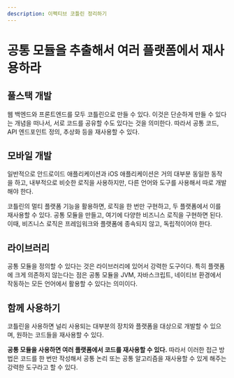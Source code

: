 ```yaml
---
description: 이펙티브 코틀린 정리하기
---
```


# 공통 모듈을 추출해서 여러 플랫폼에서 재사용하라

## 풀스택 개발

웹 백엔드와 프론트엔드를 모두 코틀린으로 만들 수 있다. 이것은 단순하게 만들 수 있다는 개념을 떠나서, 서로 코드를 공유할 수도 있다는 것을 의미한다. 따라서 공통 코드, API 엔드포인트 정의, 추상화 등을 재사용할 수 있다.

## 모바일 개발

일반적으로 안드로이드 애플리케이션과 iOS 애플리케이션은 거의 대부분 동일한 동작을 하고, 내부적으로 비슷한 로직을 사용하지만, 다른 언어와 도구를 사용해서 따로 개발해야 한다.

코틀린의 멀티 플랫폼 기능을 활용하면, 로직을 한 번만 구현하고, 두 플랫폼에서 이를 재사용할 수 있다. 공통 모듈을 만들고, 여기에 다양한 비즈니스 로직을 구현하면 된다. 이때, 비즈니스 로직은 프레임워크와 플랫폼에 종속되지 않고, 독립적이어야 한다.

## 라이브러리

공통 모듈을 정의할 수 있다는 것은 라이브러리에 있어서 강력한 도구이다. 특히 플랫폼에 크게 의존하지 않는다는 점은 공통 모듈을 JVM, 자바스크립트, 네이티브 환경에서 작동하는 모든 언어에서 활용할 수 있다는 의미이다.

## 함께 사용하기

코틀린을 사용하면 널리 사용되는 대부분의 장치와 플랫폼을 대상으로 개발할 수 있으며, 원하는 코드들을 재사용할 수 있다.

**공통 모듈을 사용하면 여러 플랫폼에서 코드를 재사용할 수 있다.** 따라서 이러한 접근 방법은 코드를 한 번만 작성해서 공통 논리 또는 공통 알고리즘을 재사용할 수 있게 해주는 강력한 도구라고 할 수 있다.

